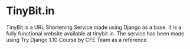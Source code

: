 # TinyBit.in
TinyBit is a URL Shortening Service made using Django as a base. It is a fully functional website available at tinybit.in.
The service has been made using Try Django 1.10 Course by CFE Team as a reference.
